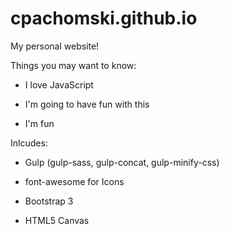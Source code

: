 # cpachomski.github.io

  My personal website!


Things you may want to know:

* I love JavaScript

* I'm going to have fun with this

* I'm fun


Inlcudes:


* Gulp (gulp-sass, gulp-concat, gulp-minify-css)

* font-awesome for Icons

* Bootstrap 3

* HTML5 Canvas



